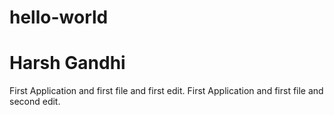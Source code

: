# hello-world
# Harsh Gandhi
First Application and first file and first edit.
First Application and first file and second edit.
